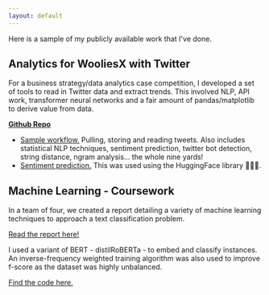 ```yaml
---
layout: default
---
```


Here is a sample of my publicly available work that I've done.

## Analytics for WooliesX with Twitter

For a business strategy/data analytics case competition, I developed a set of tools to read in Twitter data and extract trends. This involved NLP, API work, transformer neural networks and a fair amount of pandas/matplotlib to derive value from data.

<a href="https://github.com/kaimashimo/wooliesx" target="_blank">**Github Repo**</a>
* <a href="https://github.com/kaimashimo/wooliesx/blob/main/Sample%20workflow.ipynb" target="_blank">Sample workflow.</a> Pulling, storing and reading tweets. Also includes statistical NLP techniques, sentiment prediction, twitter bot detection, string distance, ngram analysis... the whole nine yards!
* <a href="https://github.com/kaimashimo/wooliesx/blob/main/sentiment_analysis.ipynb" target="_blank">Sentiment prediction.</a> This was used using the HuggingFace library 🤗🤗🤗.

## Machine Learning - Coursework

In a team of four, we created a report detailing a variety of machine learning techniques to approach a text classification problem.

<a href="/files/COMP9417_REPORT.pdf" target="_blank">Read the report here!</a> 

I used a variant of BERT - distilRoBERTa - to embed and classify instances. An inverse-frequency weighted training algorithm was also used to improve f-score as the dataset was highly unbalanced.

<a href="https://www.kaggle.com/kaimashimo/notebookb8169ac226#" target="_blank">Find the code here.</a>